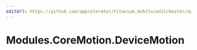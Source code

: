 ```yaml
---
editUrl: https://github.com/appcelerator/titanium_mobile/edit/master/apidoc/DeviceMotion.yml
---
```

# Modules.CoreMotion.DeviceMotion

<TypeHeader/>

<ApiDocs/>
